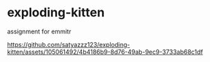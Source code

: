# exploding-kitten
assignment for emmitr


https://github.com/satyazzz123/exploding-kitten/assets/105061492/4b4186b9-8d76-49ab-9ec9-3733ab68c1df

